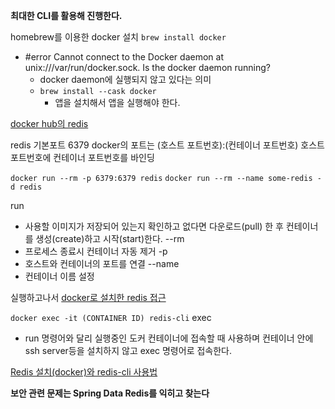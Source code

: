 **최대한 CLI를 활용해 진행한다.**

homebrew를 이용한 docker 설치
`brew install docker`

- #error Cannot connect to the Docker daemon at unix:///var/run/docker.sock. Is the docker daemon running?
	- docker daemon에 실행되지 않고 있다는 의미
	- `brew install --cask docker`
		- 앱을 설치해서 앱을 실행해야 한다.

[docker hub의 redis](https://hub.docker.com/_/redis)

redis 기본포트 6379 
docker의 포트는 (호스트 포트번호):(컨테이너 포트번호) 호스트 포트번호에 컨테이너 포트번호를 바인딩

`docker run --rm -p 6379:6379 redis`
`docker run --rm --name some-redis -d redis`

run
- 사용할 이미지가 저장되어 있는지 확인하고 없다면 다운로드(pull) 한 후 컨테이너를 생성(create)하고 시작(start)한다.
--rm 
- 프로세스 종료시 컨테이너 자동 제거
-p 
- 호스트와 컨테이너의 포트를 연결
--name
- 컨테이너 이름 설정

실행하고나서
[docker로 설치한 redis 접근](https://velog.io/@titu/Redis-docker%EB%A1%9C-%EC%84%A4%EC%B9%98%ED%95%9C-redis-%EC%A0%91%EA%B7%BC)

`docker exec -it (CONTAINER ID) redis-cli`
exec
- run 명령어와 달리 실행중인 도커 컨테이너에 접속할 때 사용하며 컨테이너 안에 ssh server등을 설치하지 않고 exec 명령어로 접속한다.

[Redis 설치(docker)와 redis-cli 사용법](https://hirlawldo.tistory.com/186)

**보안 관련 문제는 Spring Data Redis를 익히고 찾는다**